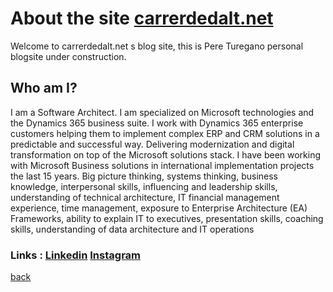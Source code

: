 # About the site [carrerdedalt.net](http://www.carrerdedalt.net/)
Welcome to carrerdedalt.net s blog site, this is Pere Turegano personal blogsite under construction.
## Who am I?
I am a Software Architect. I am specialized on Microsoft technologies and the Dynamics 365 business suite. I work with Dynamics 365 enterprise customers helping them to implement complex ERP and CRM solutions in a predictable 
 and successful way. Delivering modernization and digital transformation on top of the Microsoft solutions stack. I have been working with Microsoft Business solutions in international implementation projects the last 15 years. 
Big picture thinking, systems thinking, business knowledge, interpersonal skills, influencing and leadership skills, understanding of technical architecture, IT financial management experience, time management, exposure to Enterprise Architecture (EA) Frameworks, ability to explain IT to executives, presentation skills, coaching skills, understanding of data architecture and IT operations


### Links : [Linkedin](https://www.linkedin.com/in/pturegano/) [Instagram](https://www.instagram.com/carrerdedalt_2020/)

[back](./)
